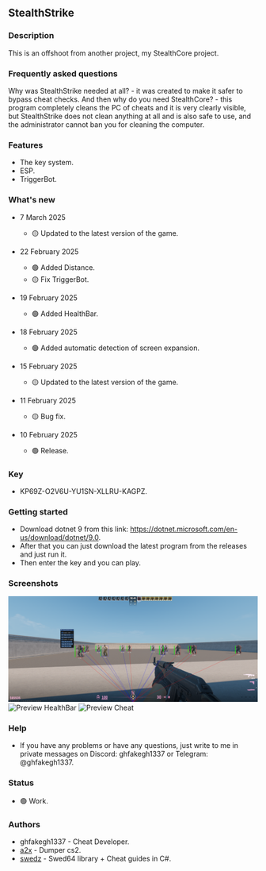 ## StealthStrike

### Description
This is an offshoot from another project, my StealthCore project.

### Frequently asked questions
Why was StealthStrike needed at all? - it was created to make it safer to bypass cheat checks. And then why do you need StealthCore? - this program completely cleans the PC of cheats and it is very clearly visible, but StealthStrike does not clean anything at all and is also safe to use, and the administrator cannot ban you for cleaning the computer.

### Features
- The key system.
- ESP.
- TriggerBot.

### What's new
* 7 March 2025
  * 🟡 Updated to the latest version of the game.

* 22 February 2025
  * 🟢 Added Distance.
  * 🟡 Fix TriggerBot.

* 19 February 2025
  * 🟢 Added HealthBar.

* 18 February 2025
  * 🟢 Added automatic detection of screen expansion.

* 15 February 2025
  * 🟡 Updated to the latest version of the game.

* 11 February 2025
  * 🟡 Bug fix.

* 10 February 2025
  * 🟢 Release.

### Key
  * KP69Z-O2V6U-YU1SN-XLLRU-KAGPZ.

### Getting started
- Download dotnet 9 from this link: https://dotnet.microsoft.com/en-us/download/dotnet/9.0.
- After that you can just download the latest program from the releases and just run it.
- Then enter the key and you can play.

### Screenshots
![Preview HealthBar](https://github.com/ghfakegh1337/StealthStrike/blob/main/assets/prevdistance.png?raw=true)
![Preview HealthBar](https://github.com/ghfakegh1337/StealthStrike/blob/main/assets/prevhealthbar.png?raw=true)
![Preview Cheat](https://github.com/ghfakegh1337/StealthStrike/blob/main/assets/prev.png?raw=true)

### Help
- If you have any problems or have any questions, just write to me in private messages on Discord: ghfakegh1337 or Telegram: @ghfakegh1337.

### Status
- 🟢 Work.

### Authors
- ghfakegh1337 - Cheat Developer.
- [a2x](https://github.com/a2x/cs2-dumper) - Dumper cs2.
- [swedz](https://www.youtube.com/@SwedishTwat) - Swed64 library + Cheat guides in C#.
